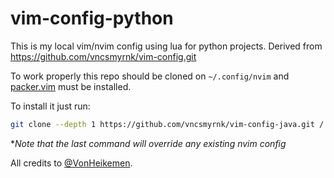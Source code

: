 # vim-config-python

This is my local vim/nvim config using lua for python projects. Derived from https://github.com/vncsmyrnk/vim-config.git 

To work properly this repo should be cloned on `~/.config/nvim` and [packer.vim](https://github.com/wbthomason/packer.nvim) must be installed.

To install it just run:

```bash
git clone --depth 1 https://github.com/vncsmyrnk/vim-config-java.git /.config/nvim
```
\**Note that the last command will override any existing nvim config*

All credits to [@VonHeikemen](https://github.com/VonHeikemen).

